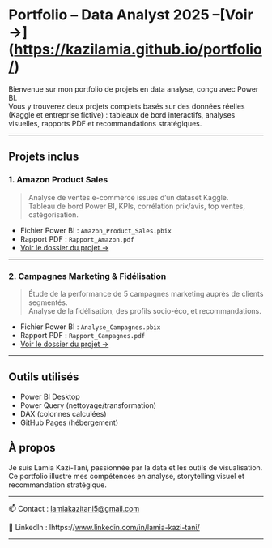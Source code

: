 # Portfolio – Data Analyst 2025 –[Voir →] (https://kazilamia.github.io/portfolio/)

Bienvenue sur mon portfolio de projets en data analyse, conçu avec Power BI.  
Vous y trouverez deux projets complets basés sur des données réelles (Kaggle et entreprise fictive) : tableaux de bord interactifs, analyses visuelles, rapports PDF et recommandations stratégiques.

---

## Projets inclus

### 1. Amazon Product Sales
> Analyse de ventes e-commerce issues d’un dataset Kaggle.  
> Tableau de bord Power BI, KPIs, corrélation prix/avis, top ventes, catégorisation.

- Fichier Power BI : `Amazon_Product_Sales.pbix`
- Rapport PDF : `Rapport_Amazon.pdf`
- [Voir le dossier du projet →](https://github.com/kazilamia/portfolio/tree/main/Amazon-Product-Sales)

---

### 2. Campagnes Marketing & Fidélisation
> Étude de la performance de 5 campagnes marketing auprès de clients segmentés.  
> Analyse de la fidélisation, des profils socio-éco, et recommandations.

- Fichier Power BI : `Analyse_Campagnes.pbix`
- Rapport PDF : `Rapport_Campagnes.pdf`
- [Voir le dossier du projet →](https://github.com/kazilamia/portfolio/tree/main/Performance%20des%20Campagnes%20Marketing%20%26%20Comportement%20Client)

---

## Outils utilisés

- Power BI Desktop
- Power Query (nettoyage/transformation)
- DAX (colonnes calculées)
- GitHub Pages (hébergement)


##  À propos

Je suis Lamia Kazi-Tani, passionnée par la data et les outils de visualisation.  
Ce portfolio illustre mes compétences en analyse, storytelling visuel et recommandation stratégique.

---
📫 Contact : lamiakazitani5@gmail.com 

💼 LinkedIn : lhttps://www.linkedin.com/in/lamia-kazi-tani/

---
